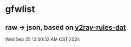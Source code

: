 # gfwlist
## raw -> json, based on [v2ray-rules-dat](https://github.com/Loyalsoldier/v2ray-rules-dat)
Wed Sep 25 12:00:52 AM CST 2024

